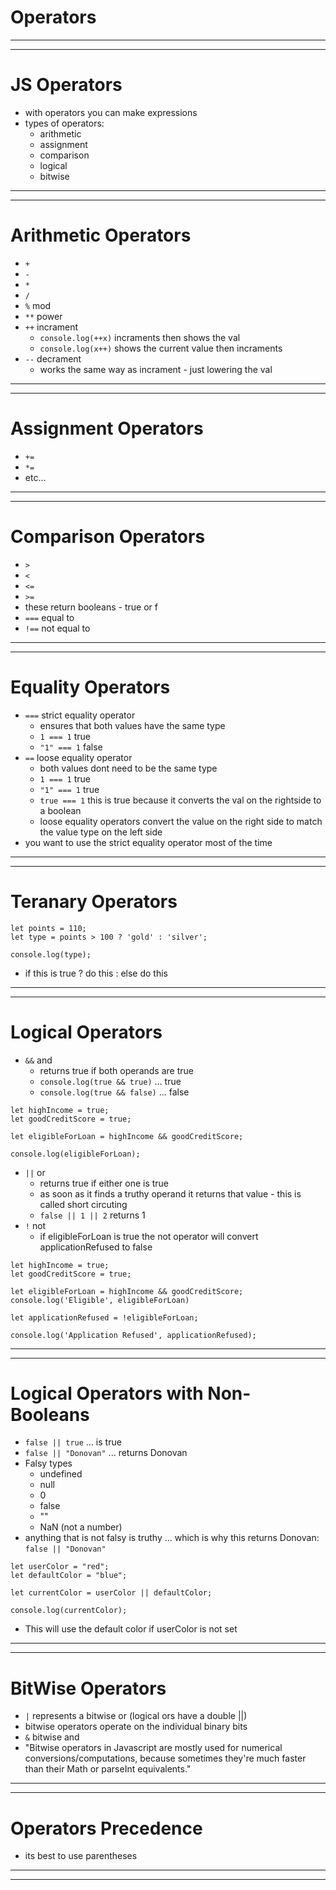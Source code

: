 # Operators
***
***
# JS Operators
* with operators you can make expressions 
* types of operators:
  * arithmetic
  * assignment
  * comparison
  * logical
  * bitwise

***
***
# Arithmetic Operators
* ```+```
* ```-```
* ```*```
* ```/```
* ```%``` mod
* ```**``` power 
* ```++``` incrament
  * ```console.log(++x)``` incraments then shows the val
  * ```console.log(x++)``` shows the current value then incraments
* ```--``` decrament 
  * works the same way as incrament - just lowering the val

***
***
# Assignment Operators
* ```+=```
* ```*=```
* etc...

***
***
# Comparison Operators
* ```>```
* ```<```
* ```<=```
* ```>=```
* these return booleans - true or f
* ```===``` equal to 
* ```!==``` not equal to 

***
***
# Equality Operators
* ```===``` strict equality operator
  * ensures that both values have the same type
  * ```1 === 1``` true
  * ```"1" === 1``` false
* ```==``` loose equality operator
  * both values dont need to be the same type
  * ```1 === 1``` true
  * ```"1" === 1``` true
  * ```true === 1``` this is true because it converts the val on the rightside to a boolean
  * loose equality operators convert the value on the right side to match the value type on the left side
* you want to use the strict equality operator most of the time

***
***
# Teranary Operators

```
let points = 110;
let type = points > 100 ? 'gold' : 'silver';

console.log(type);
```
* if this is true ? do this : else do this

***
***
# Logical Operators
* ```&&``` and
  * returns true if both operands are true
  * ```console.log(true && true)``` ... true
  * ```console.log(true && false)``` ... false
```
let highIncome = true;
let goodCreditScore = true;

let eligibleForLoan = highIncome && goodCreditScore;

console.log(eligibleForLoan);
```
* ```||``` or 
  * returns true if either one is true
  * as soon as it finds a truthy operand it returns that value - this is called short circuting
  * ```false || 1 || 2``` returns 1
* ```!``` not
  * if eligibleForLoan is true the not operator will convert applicationRefused to false
```
let highIncome = true;
let goodCreditScore = true;

let eligibleForLoan = highIncome && goodCreditScore;
console.log('Eligible', eligibleForLoan)

let applicationRefused = !eligibleForLoan;

console.log('Application Refused', applicationRefused);
```

***
***
# Logical Operators with Non-Booleans
* ```false || true``` ... is true
* ```false || "Donovan"``` ... returns Donovan
* Falsy types
  * undefined
  * null
  * 0
  * false
  * ""
  * NaN (not a number)
* anything that is not falsy is truthy ... which is why this returns Donovan: ```false || "Donovan"```
```
let userColor = "red";
let defaultColor = "blue";

let currentColor = userColor || defaultColor;

console.log(currentColor);
```
* This will use the default color if userColor is not set

***
***
# BitWise Operators
* ```|``` represents a bitwise or (logical ors have a double ||)
* bitwise operators operate on the individual binary bits
* ```&``` bitwise and
* "Bitwise operators in Javascript are mostly used for numerical conversions/computations, because sometimes they're much faster than their Math or parseInt equivalents."

***
***
# Operators Precedence 
* its best to use parentheses 

***
***
